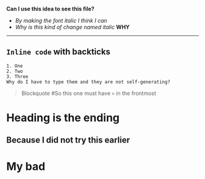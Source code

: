 **Can I use this idea to see this file?**
* *By making the font italic I think I can*
* *Why is this kind of change named italic* **WHY**
---
`Inline code` with backticks
---
```
1. One
2. Two
3. Three
Why do I have to type them and they are not self-generating?
```
> Blockquote
> #So this one must have `>` in the frontmost
# Heading is the ending
## Because I did not try this earlier
# My bad
